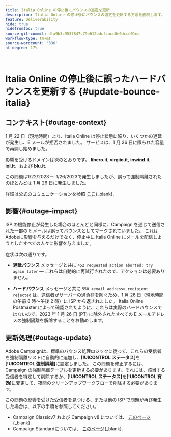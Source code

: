 ```yaml
---
title: Italia Online の停止後にバウンスの選定を更新
description: Italia Online の停止後にバウンスの選定を更新する方法を説明します。
feature: Deliverability
hide: true
hidefromtoc: true
source-git-commit: dfa9b3c9537847c79e612bdcfcacc8e0dccd01ea
workflow-type: tm+mt
source-wordcount: '336'
ht-degree: 17%

---
```


# Italia Online の停止後に誤ったハードバウンスを更新する {#update-bounce-italia}

## コンテキスト{#outage-context}

1 月 22 日（現地時間）より、Italia Online は停止状態に陥り、いくつかの遅延が発生し、E メールが拒否されました。 サービスは、1 月 26 日に限られた容量で再開し始めました。

影響を受けるドメインは次のとおりです。 **libero.it**, **virgiio.it**, **inwind.it**, **iol.it**、および **blu.it**.

この問題は1/22/2023 ～ 1/26/2023で発生しましたが、誤って強制隔離されたのほとんどは 1 月 26 日に発生しました。

詳細は公式のコミュニケーションを参照 [ここ](https://tecnologia.libero.it/avviato-il-ritorno-online-di-libero-mail-e-virgilio-mail-66832){_blank}.


## 影響{#outage-impact}

ISP の機能停止が発生した場合のほとんどと同様に、Campaign を通じて送信された一部の E メールは誤ってバウンスとしてマークされていました。 これはAdobeに影響を与えるだけでなく、停止中に Italia Online にメールを配信しようとしたすべての人々に影響を与えました。

症状は次の通りです。

* **遅延バウンス** メッセージと共に `452 requested action aborted: try again later`  — これらは自動的に再試行されたので、アクションは必要ありません。

* **ハードバウンス** メッセージと共に `550 <email address> recipient rejected` は、送信者がサーバーの過負荷を防ぐため、1 月 26 日（現地時間の午前 8 時～午後 2 時）に ISP から返されました。 Italia Online Postmaster によって確認されたように、これらは実際のハードバウンスではないので、2023 年 1 月 26 日 (PT) に除外されたすべての E メールアドレスの強制隔離を解除することをお勧めします。

## 更新処理{#outage-update}

Adobe Campaignは、標準のバウンス処理ロジックに従って、これらの受信者を強制隔離リストに自動的に追加し、**[!UICONTROL ステータス]**&#x200B;を&#x200B;**[!UICONTROL 強制隔離]**&#x200B;に設定しました。 この問題を修正するには、Campaign の強制隔離テーブルを更新する必要があります。それには、該当する受信者を特定して削除するか、**[!UICONTROL ステータス]**&#x200B;を&#x200B;**[!UICONTROL 有効]**&#x200B;に変更して、夜間のクリーンアップワークフローで削除する必要があります。

この問題の影響を受けた受信者を見つける、または他の ISP で問題が再び発生した場合は、以下の手順を参照してください。

* Campaign Classicv7 および Campaign v8 については、 [このページ](https://experienceleague.adobe.com/docs/campaign-classic/using/sending-messages/monitoring-deliveries/understanding-quarantine-management.html?lang=en#unquarantine-bulk){_blank}.
* Campaign Standardについては、 [このページ](https://experienceleague.corp.adobe.com/docs/campaign-standard/using/testing-and-sending/monitoring-messages/understanding-quarantine-management.html?lang=en#unquarantine-bulk){_blank}.



